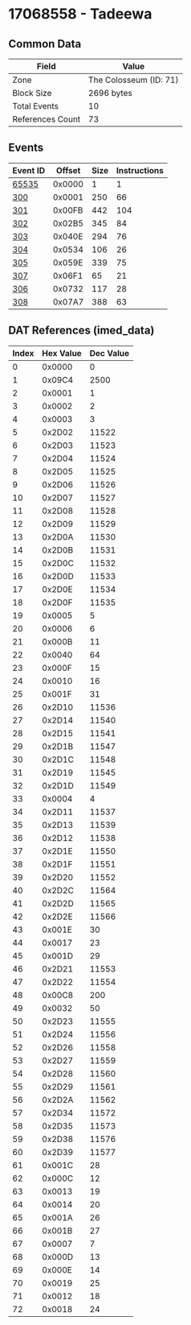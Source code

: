 # 17068558 - Tadeewa

## Common Data

| Field            | Value                  |
|------------------|------------------------|
| Zone             | The Colosseum (ID: 71) |
| Block Size       | 2696 bytes             |
| Total Events     | 10                     |
| References Count | 73                     |

## Events

| Event ID            | Offset   |   Size |   Instructions |
|---------------------|----------|--------|----------------|
| [65535](./65535.md) | 0x0000   |      1 |              1 |
| [300](./300.md)     | 0x0001   |    250 |             66 |
| [301](./301.md)     | 0x00FB   |    442 |            104 |
| [302](./302.md)     | 0x02B5   |    345 |             84 |
| [303](./303.md)     | 0x040E   |    294 |             76 |
| [304](./304.md)     | 0x0534   |    106 |             26 |
| [305](./305.md)     | 0x059E   |    339 |             75 |
| [307](./307.md)     | 0x06F1   |     65 |             21 |
| [306](./306.md)     | 0x0732   |    117 |             28 |
| [308](./308.md)     | 0x07A7   |    388 |             63 |

## DAT References (imed_data)

|   Index | Hex Value   |   Dec Value |
|---------|-------------|-------------|
|       0 | 0x0000      |           0 |
|       1 | 0x09C4      |        2500 |
|       2 | 0x0001      |           1 |
|       3 | 0x0002      |           2 |
|       4 | 0x0003      |           3 |
|       5 | 0x2D02      |       11522 |
|       6 | 0x2D03      |       11523 |
|       7 | 0x2D04      |       11524 |
|       8 | 0x2D05      |       11525 |
|       9 | 0x2D06      |       11526 |
|      10 | 0x2D07      |       11527 |
|      11 | 0x2D08      |       11528 |
|      12 | 0x2D09      |       11529 |
|      13 | 0x2D0A      |       11530 |
|      14 | 0x2D0B      |       11531 |
|      15 | 0x2D0C      |       11532 |
|      16 | 0x2D0D      |       11533 |
|      17 | 0x2D0E      |       11534 |
|      18 | 0x2D0F      |       11535 |
|      19 | 0x0005      |           5 |
|      20 | 0x0006      |           6 |
|      21 | 0x000B      |          11 |
|      22 | 0x0040      |          64 |
|      23 | 0x000F      |          15 |
|      24 | 0x0010      |          16 |
|      25 | 0x001F      |          31 |
|      26 | 0x2D10      |       11536 |
|      27 | 0x2D14      |       11540 |
|      28 | 0x2D15      |       11541 |
|      29 | 0x2D1B      |       11547 |
|      30 | 0x2D1C      |       11548 |
|      31 | 0x2D19      |       11545 |
|      32 | 0x2D1D      |       11549 |
|      33 | 0x0004      |           4 |
|      34 | 0x2D11      |       11537 |
|      35 | 0x2D13      |       11539 |
|      36 | 0x2D12      |       11538 |
|      37 | 0x2D1E      |       11550 |
|      38 | 0x2D1F      |       11551 |
|      39 | 0x2D20      |       11552 |
|      40 | 0x2D2C      |       11564 |
|      41 | 0x2D2D      |       11565 |
|      42 | 0x2D2E      |       11566 |
|      43 | 0x001E      |          30 |
|      44 | 0x0017      |          23 |
|      45 | 0x001D      |          29 |
|      46 | 0x2D21      |       11553 |
|      47 | 0x2D22      |       11554 |
|      48 | 0x00C8      |         200 |
|      49 | 0x0032      |          50 |
|      50 | 0x2D23      |       11555 |
|      51 | 0x2D24      |       11556 |
|      52 | 0x2D26      |       11558 |
|      53 | 0x2D27      |       11559 |
|      54 | 0x2D28      |       11560 |
|      55 | 0x2D29      |       11561 |
|      56 | 0x2D2A      |       11562 |
|      57 | 0x2D34      |       11572 |
|      58 | 0x2D35      |       11573 |
|      59 | 0x2D38      |       11576 |
|      60 | 0x2D39      |       11577 |
|      61 | 0x001C      |          28 |
|      62 | 0x000C      |          12 |
|      63 | 0x0013      |          19 |
|      64 | 0x0014      |          20 |
|      65 | 0x001A      |          26 |
|      66 | 0x001B      |          27 |
|      67 | 0x0007      |           7 |
|      68 | 0x000D      |          13 |
|      69 | 0x000E      |          14 |
|      70 | 0x0019      |          25 |
|      71 | 0x0012      |          18 |
|      72 | 0x0018      |          24 |

